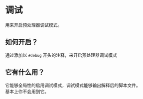 # 调试

用来开启预处理器调试模式。

## 如何开启？
通过添加以 `#debug` 开头的注释，来开启预处理器调试模式

## 它有什么用？
它能够全局性的启用调试模式，调试模式能够输出解释后的脚本文件。   
基本上你不会用到它。